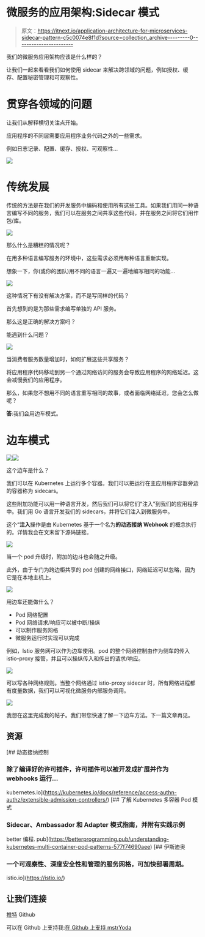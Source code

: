 # 微服务的应用架构:Sidecar 模式

> 原文：<https://itnext.io/application-architecture-for-microservices-sidecar-pattern-c5c0074e8f1d?source=collection_archive---------0----------------------->

我们的微服务应用架构应该是什么样的？

让我们一起来看看我们如何使用 sidecar 来解决跨领域的问题，例如授权、缓存、配置秘密管理和可观察性。

# 贯穿各领域的问题

让我们从解释横切关注点开始。

应用程序的不同层需要应用程序业务代码之外的一些需求。

例如日志记录、配置、缓存、授权、可观察性…

![](img/d25ed338a5276a32c6b505dc2909ee2e.png)

# 传统发展

传统的方法是在我们的开发服务中编码和使用所有这些工具。如果我们用同一种语言编写不同的服务，我们可以在服务之间共享这些代码，并在服务之间将它们用作包/库。

![](img/0473b9caa384da9cac7a4692bf7f779a.png)

那么什么是糟糕的情况呢？

在用多种语言编写服务的环境中，这些需求必须用每种语言重新实现。

想象一下，你(或你的团队)用不同的语言一遍又一遍地编写相同的功能…

![](img/901eae993abb5d708f33c3703a21c9ec.png)

这种情况下有没有解决方案，而不是写同样的代码？

首先想到的是为那些需求编写单独的 API 服务。

那么这是正确的解决方案吗？

能遇到什么问题？

![](img/38c47e79b8f8d6598bd4e53474d543a3.png)

当消费者服务数量增加时，如何扩展这些共享服务？

将应用程序代码移动到另一个通过网络访问的服务会导致应用程序的网络延迟。这会减慢我们的应用程序。

那么，如果您不想用不同的语言重写相同的故事，或者面临网络延迟，您会怎么做呢？

**答**:我们会用边车模式。

# 边车模式

![](img/3258176b3dfec331e94b55a6f1d45164.png)![](img/c0523639e2412e843d075060f079a5e4.png)

这个边车是什么？

我们可以在 Kubernetes 上运行多个容器。我们可以把运行在主应用程序容器旁边的容器称为 sidecars。

这些附加功能可以用一种语言开发，然后我们可以将它们“注入”到我们的应用程序中。我们用 Go 语言开发我们的 sidecars，并将它们注入到微服务中。

这个“**注入**操作是由 Kubernetes 基于一个名为**的动态接纳 Webhook** 的概念执行的。详情我会在文末留下源码链接。

![](img/0db4f6fb40263311e388be7dea304f02.png)

当一个 pod 升级时，附加的边斗也会随之升级。

此外，由于专门为跨边柜共享的 pod 创建的网络接口，网络延迟可以忽略，因为它是在本地主机上。

![](img/e9a2663424bc0253875cfe0ecfba31ea.png)

用边车还能做什么？

*   Pod 网络配置
*   Pod 网络请求/响应可以被中断/操纵
*   可以制作服务网格
*   微服务运行时实现可以完成

例如，Istio 服务网可以作为边车使用。pod 的整个网络控制由作为侧车的传入 istio-proxy 接管，并且可以操纵传入和传出的请求/响应。

![](img/7cc82f1f7c748cb2c80b35ca2e61c3e8.png)

可以写各种网络规则。当整个网络通过 istio-proxy sidecar 时，所有网络进程都有度量数据，我们可以可视化微服务内部服务调用。

![](img/b1e345c86b2737abeee06c00601688a0.png)

我想在这里完成我的帖子。我们带您快速了解一下边车方法。下一篇文章再见。

## **资源**

[](https://kubernetes.io/docs/reference/access-authn-authz/extensible-admission-controllers/) [## 动态接纳控制

### 除了编译好的许可插件，许可插件可以被开发成扩展并作为 webhooks 运行…

kubernetes.io](https://kubernetes.io/docs/reference/access-authn-authz/extensible-admission-controllers/) [](https://betterprogramming.pub/understanding-kubernetes-multi-container-pod-patterns-577f74690aee) [## 了解 Kubernetes 多容器 Pod 模式

### Sidecar、Ambassador 和 Adapter 模式指南，并附有实践示例

better 编程. pub](https://betterprogramming.pub/understanding-kubernetes-multi-container-pod-patterns-577f74690aee) [](https://istio.io/) [## 伊斯迪奥

### 一个可观察性、深度安全性和管理的服务网格，可加快部署周期。

istio.io](https://istio.io/) 

## 让我们连接

[推特](https://twitter.com/mstrYoda_)
Github

可以在 Github 上支持我:[在 Github 上支持 mstrYoda](https://github.com/sponsors/mstrYoda/)